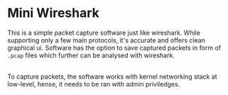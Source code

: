 # Mini Wireshark
This is a simple packet capture software just like wireshark. While supporting only a few main protocols, it's accurate and offers clean graphical ui. Software has the option to save captured packets in form of `.pcap` files which further can be analysed with wireshark.

<br />
To capture packets, the software works with kernel networking stack at low-level, hense, it needs to be ran with admin priviledges.
